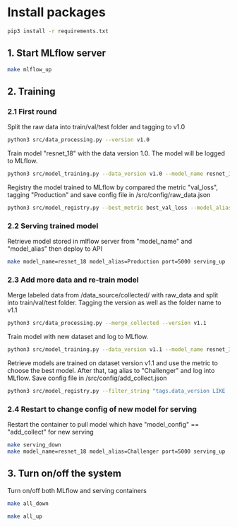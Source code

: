 # Install packages

```bash
pip3 install -r requirements.txt
```

## 1. Start MLflow server

```bash
make mlflow_up
```

## 2. Training

### 2.1 First round

Split the raw data into train/val/test folder and tagging to v1.0

```bash
python3 src/data_processing.py --version v1.0
```

Train model "resnet_18" with the data version 1.0. The model will be logged to MLflow.

```bash
python3 src/model_training.py --data_version v1.0 --model_name resnet_18 --device cpu
```

Registry the model trained to MLflow by compared the metric "val_loss", tagging "Production" and save config file in /src/config/raw_data.json

```bash
python3 src/model_registry.py --best_metric best_val_loss --model_alias Production --config_name raw_data
```

### 2.2 Serving trained model

Retrieve model stored in mlflow server from "model_name" and "model_alias" then deploy to API

```bash
make model_name=resnet_18 model_alias=Production port=5000 serving_up
```

### 2.3 Add more data and re-train model

Merge labeled data from /data_source/collected/ with raw_data and split into train/val/test folder. Tagging the version as well as the folder name to v1.1

```bash
python3 src/data_processing.py --merge_collected --version v1.1
```

Train model with new dataset and log to MLflow.

```bash
python3 src/model_training.py --data_version v1.1 --model_name resnet_18 --device cpu
```

Retrieve models are trained on dataset version v1.1 and use the metric to choose the best model. After that, tag alias to "Challenger" and log into MLflow. Save config file in /src/config/add_collect.json

```bash
python3 src/model_registry.py --filter_string "tags.data_version LIKE 'v1.1'" --best_metric best_val_loss --model_alias Challenger  --config_name add_collect
```

### 2.4 Restart to change config of new model for serving

Restart the container to pull model which have "model_config" == "add_collect" for new serving

```bash
make serving_down
make model_name=resnet_18 model_alias=Challenger port=5000 serving_up
```

## 3. Turn on/off the system

Turn on/off both MLflow and serving containers

```bash
make all_down
```

```bash
make all_up
```
